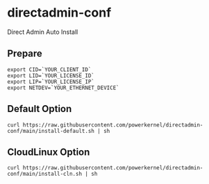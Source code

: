 # directadmin-conf
Direct Admin Auto Install

## Prepare
```
export CID=`YOUR_CLIENT_ID`
export LID=`YOUR_LICENSE_ID`
export LIP=`YOUR_LICENSE_IP`
export NETDEV=`YOUR_ETHERNET_DEVICE`
```

## Default Option
~~~
curl https://raw.githubusercontent.com/powerkernel/directadmin-conf/main/install-default.sh | sh
~~~

## CloudLinux Option
~~~
curl https://raw.githubusercontent.com/powerkernel/directadmin-conf/main/install-cln.sh | sh
~~~